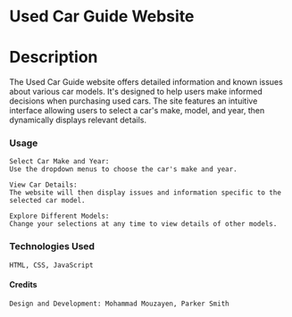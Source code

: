 # Used Car Guide Website

# Description

The Used Car Guide website offers detailed information and known issues about various car models. It's designed to help users make informed decisions when purchasing used cars. The site features an intuitive interface allowing users to select a car's make, model, and year, then dynamically displays relevant details.

### Usage

    Select Car Make and Year:
    Use the dropdown menus to choose the car's make and year.

    View Car Details:
    The website will then display issues and information specific to the selected car model.

    Explore Different Models:
    Change your selections at any time to view details of other models.

### Technologies Used

    HTML, CSS, JavaScript

#### Credits

    Design and Development: Mohammad Mouzayen, Parker Smith
